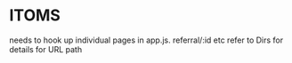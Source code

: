 # ITOMS

needs to hook up individual pages in app.js.
referral/:id etc  refer to Dirs for details for URL path

